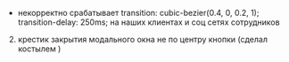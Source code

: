- некорректно срабатывает transition: cubic-bezier(0.4, 0, 0.2, 1); transition-delay: 250ms; на
  наших клиентах и соц сетях сотрудников

2. крестик закрытия модального окна не по центру кнопки (сделал костылем )
